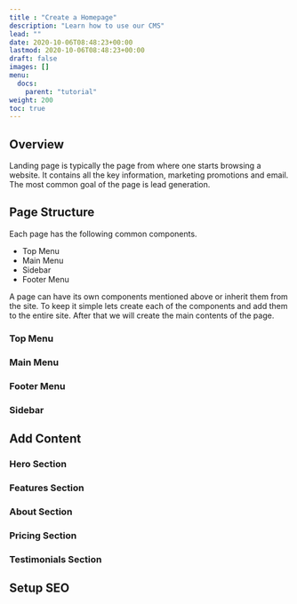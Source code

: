 ```yaml
---
title : "Create a Homepage"
description: "Learn how to use our CMS"
lead: ""
date: 2020-10-06T08:48:23+00:00
lastmod: 2020-10-06T08:48:23+00:00
draft: false
images: []
menu:
  docs:
    parent: "tutorial"
weight: 200
toc: true
---
```

## Overview

Landing page is typically the page from where one starts browsing a website. It contains all the key
information, marketing promotions and email. The most common goal of the page is lead generation.

## Page Structure

Each page has the following common components.
* Top Menu
* Main Menu
* Sidebar
* Footer Menu

A page can have its own components mentioned above or inherit them from the site. To keep it simple lets create
each of the components and add them to the entire site. After that we will create the main contents of the page.

### Top Menu


### Main Menu


### Footer Menu


### Sidebar


## Add Content


### Hero Section


### Features Section


### About Section


### Pricing Section


### Testimonials Section


## Setup SEO


